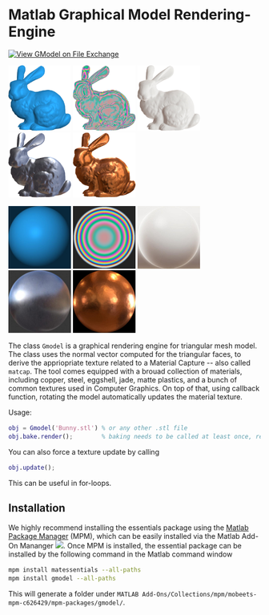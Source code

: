 # Matlab Graphical Model Rendering-Engine

[![View GModel on File Exchange](https://www.mathworks.com/matlabcentral/images/matlab-file-exchange.svg)](https://nl.mathworks.com/matlabcentral/fileexchange/127079-gmodel)

<img src="./assets/matcap_bluebase.png" alt="Improved color maps" width="125"> <img src="./assets/matcap_bubble.png" alt="Improved color maps" width="125"> <img src="./assets/matcap_egg.png" alt="Improved color maps" width="125"> <img src="./assets/matcap_metal.png" alt="Improved color maps" width="125"> <img src="./assets/matcap_copper.png" alt="Improved color maps" width="125">

<img src="./matcap/img/matcap_512x512_bluesphere.jpg" alt="Improved color maps" width="125"> <img src="./matcap/img/matcap_512x512_soapbubble.jpg" alt="Improved color maps" width="125"> <img src="/matcap/img/matcap_512x512_egg.jpg" alt="Improved color maps" width="125"> <img src="/matcap/img/matcap_512x512_metal.jpg" alt="Improved color maps" width="125"> <img src="/matcap/img/matcap_512x512_copper.jpg" alt="Improved color maps" width="125">

The class `Gmodel` is a graphical rendering engine for triangular mesh model. The class uses the normal vector computed for the triangular faces, to derive the appriopriate texture related to a Material Capture -- also called `matcap`. The tool comes equipped with a brouad collection of materials, including copper, steel, eggshell, jade, matte plastics, and a bunch of common textures used in Computer Graphics. On top of that, using callback function, rotating the model automatically updates the material texture. 

Usage:
```matlab
obj = Gmodel('Bunny.stl') % or any other .stl file
obj.bake.render();        % baking needs to be called at least once, render calls the figure
```

You can also force a texture update by calling
```matlab
obj.update();
```
This can be useful in for-loops.

## Installation
We highly recommend installing the essentials package using the [Matlab Package Manager](https://nl.mathworks.com/matlabcentral/fileexchange/54548-mpm?s_tid=srchtitle) (MPM), which can be easily installed via the Matlab Add-On Mananger ![](https://nl.mathworks.com/help/matlab/matlab_env/add-ons_24x24.png). Once MPM is installed, the essential package can be installed by the following command in the Matlab command window

```bash
mpm install matessentials --all-paths
mpm install gmodel --all-paths
```

This will generate a folder under `MATLAB Add-Ons/Collections/mpm/mobeets-mpm-c626429/mpm-packages/gmodel/`.

